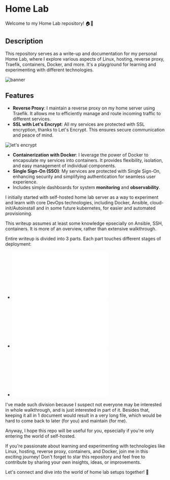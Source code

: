 # Home Lab

Welcome to my Home Lab repository! 🏠🔬

## Description

This repository serves as a write-up and documentation for my personal Home Lab, where I explore various aspects of Linux, hosting, reverse proxy, Traefik, containers, Docker, and more. It's a playground for learning and experimenting with different technologies.

![banner](https://github.com/knuurr/homelab-writeup/assets/135069967/8168636d-ee04-41d0-8ddc-4ead3315d252)


## Features

- **Reverse Proxy**: I maintain a reverse proxy on my home server using Traefik. It allows me to efficiently manage and route incoming traffic to different services.
- **SSL with Let's Encrypt**: All my services are protected with SSL encryption, thanks to Let's Encrypt. This ensures secure communication and peace of mind.

![let's encrypt](https://github.com/knuurr/homelab-writeup/assets/135069967/928fbf1b-dca2-4c53-abb6-2ca73889dd99)


- **Containerization with Docker**: I leverage the power of Docker to encapsulate my services into containers. It provides flexibility, isolation, and easy management of individual components.
- **Single Sign-On (SSO)**: My services are protected with Single Sign-On, enhancing security and simplifying authentication for seamless user experience.
- Includes simple dashboards for system **monitoring** and **observability**.



I initially started with self-hosted home lab server as a way to experiment and learn with core DevOps technologies, including Docker, Ansible, cloud-init/Autoinstall and in some future kubernetes, for easier and automated provisioning. 

This writeup assumes at least some knowledge epsecially on Ansible, SSH, containers. It is more of an overview, rather than extensive walkthrough.

Entire writeup is divided into 3 parts. Each part touches different stages of deployment:

- ![Preparing hardware + automating Linux ISO creation](01%20Preparing%20hardware%20+%20automating%20customized%20ISO.md)
- ![Configuring server with Ansible](02%20Ansible.md)
- ![Running self-hosted apps with Docker-Compose, along with configuring reverse proxy + SSO for all apps](03%20Docker.md)

I've made such division because I suspect not everyone may be interested in whole walkthrough, and is just interested in part of it. Besides that, keeping it all in 1 document would result in a very long file, which would be hard to come back to later (for you) and maintain (for me).

Anyway, I hope this repo will be useful for you, epsecially if you're only entering the world of self-hosted.


If you're passionate about learning and experimenting with technologies like Linux, hosting, reverse proxy, containers, and Docker, join me in this exciting journey! Don't forget to star this repository and feel free to contribute by sharing your own insights, ideas, or improvements.

Let's connect and dive into the world of home lab setups together! 🚀






